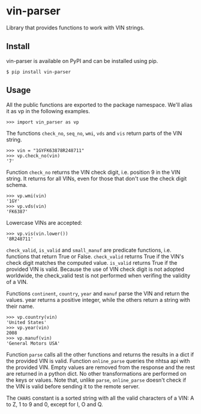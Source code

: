 # vin-parser
Library that provides functions to work with VIN strings.

## Install
vin-parser is available on PyPI and can be installed using pip.

`$ pip install vin-parser`

## Usage
All the public functions are exported to the package namespace. We'll alias it as vp in the following examples.

`>>> import vin_parser as vp`
<!--
Example usage with some fakey VINS.
Show wmi, vds for lowercase VINS
-->

The functions `check_no`, `seq_no`, `wmi`, `vds` and `vis` return parts of the VIN string.
```python3
>>> vin = "1GYFK63878R248711"
>>> vp.check_no(vin)
'7'
```
Function `check_no` returns the VIN check digit, i.e. position 9 in the VIN string. It returns for all VINs, even for those that don't use the check digit schema.

```python3
>>> vp.wmi(vin)
'1GY'
>>> vp.vds(vin)
'FK6387'
```
Lowercase VINs are accepted:
```python3
>>> vp.vis(vin.lower())
'8R248711'
```

`check_valid`, `is_valid` and `small_manuf` are predicate functions, i.e. functions that return True or False.
`check_valid` returns True if the VIN's check digit matches the computed value.
`is_valid` returns True if the provided VIN is valid. Because the use of VIN check digit is not adopted worldwide, the check_valid test is not performed when verifing the validity of a VIN.

Functions `continent`, `country`, `year` and `manuf` parse the VIN and return the values. year returns a positive integer, while the others return a string with their name.
```python3
>>> vp.country(vin)
'United States'
>>> vp.year(vin)
2008
>>> vp.manuf(vin)
'General Motors USA'
```

Function `parse` calls all the other functions and returns the results in a dict if the provided VIN is valid.
Function `online_parse` queries the nhtsa api with the provided VIN. Empty values are removed from the response and the rest are returned in a python dict. No other transformations are performed on the keys or values.
Note that, unlike `parse`, `online_parse` doesn't check if the VIN is valid before sending it to the remote server.

The `CHARS` constant is a sorted string with all the valid characters of a VIN: A to Z, 1 to 9 and 0, except for I, O and Q.

